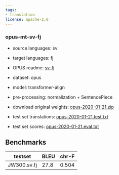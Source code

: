 ```yaml
---
tags:
- translation
license: apache-2.0
---
```


### opus-mt-sv-fj

* source languages: sv
* target languages: fj
*  OPUS readme: [sv-fj](https://github.com/Helsinki-NLP/OPUS-MT-train/blob/master/models/sv-fj/README.md)

*  dataset: opus
* model: transformer-align
* pre-processing: normalization + SentencePiece
* download original weights: [opus-2020-01-21.zip](https://object.pouta.csc.fi/OPUS-MT-models/sv-fj/opus-2020-01-21.zip)
* test set translations: [opus-2020-01-21.test.txt](https://object.pouta.csc.fi/OPUS-MT-models/sv-fj/opus-2020-01-21.test.txt)
* test set scores: [opus-2020-01-21.eval.txt](https://object.pouta.csc.fi/OPUS-MT-models/sv-fj/opus-2020-01-21.eval.txt)

## Benchmarks

| testset               | BLEU  | chr-F |
|-----------------------|-------|-------|
| JW300.sv.fj 	| 27.8 	| 0.504 |

